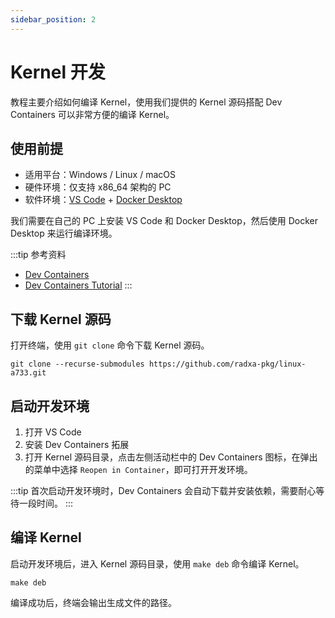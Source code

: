 ```yaml
---
sidebar_position: 2
---
```


# Kernel 开发

教程主要介绍如何编译 Kernel，使用我们提供的 Kernel 源码搭配 Dev Containers 可以非常方便的编译 Kernel。

## 使用前提

- 适用平台：Windows / Linux / macOS
- 硬件环境：仅支持 x86_64 架构的 PC
- 软件环境：[VS Code](https://code.visualstudio.com/Download) + [Docker Desktop](https://www.docker.com/products/docker-desktop/)

我们需要在自己的 PC 上安装 VS Code 和 Docker Desktop，然后使用 Docker Desktop 来运行编译环境。

:::tip 参考资料

- [Dev Containers](https://code.visualstudio.com/docs/devcontainers/containers)
- [Dev Containers Tutorial](https://code.visualstudio.com/docs/devcontainers/tutorial)
  :::

## 下载 Kernel 源码

打开终端，使用 `git clone` 命令下载 Kernel 源码。

<NewCodeBlock tip="PC@host$" type="host">

```
git clone --recurse-submodules https://github.com/radxa-pkg/linux-a733.git
```

</NewCodeBlock>

## 启动开发环境

1. 打开 VS Code
2. 安装 Dev Containers 拓展
3. 打开 Kernel 源码目录，点击左侧活动栏中的 Dev Containers 图标，在弹出的菜单中选择 `Reopen in Container`，即可打开开发环境。

:::tip
首次启动开发环境时，Dev Containers 会自动下载并安装依赖，需要耐心等待一段时间。
:::

## 编译 Kernel

启动开发环境后，进入 Kernel 源码目录，使用 `make deb` 命令编译 Kernel。

<NewCodeBlock tip="PC@host$" type="host">

```
make deb
```

</NewCodeBlock>

编译成功后，终端会输出生成文件的路径。
